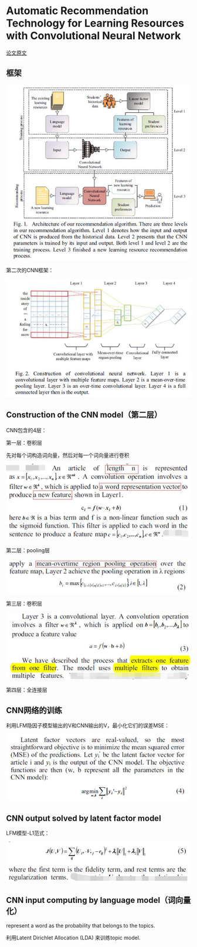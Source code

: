 # Automatic Recommendation Technology for Learning Resources with Convolutional Neural Network

[论文原文]()

## 框架

![](res/77.jpg)

第二次的CNN框架：

![](res/78.jpg)

## Construction of the CNN model（第二层）

CNN包含的4层：

第一层：卷积层

先对每个词构造词向量，然后对每一个词向量进行卷积

![](res/79.jpg)

第二层：pooling层

![](res/80.jpg)

第三层：卷积层

![](res/81.jpg)

第四层：全连接层

## CNN网络的训练

利用LFM隐因子模型输出的V和CNN输出的V，最小化它们的误差MSE：

![](res/83.jpg)

## CNN output solved by latent factor model

LFM模型-L1范式：

![](res/82.jpg)

## CNN input computing by language model（词向量化）

represent a word as the probability that belongs to the topics.

利用Latent Dirichlet Allocation (LDA) 来训练topic model.

